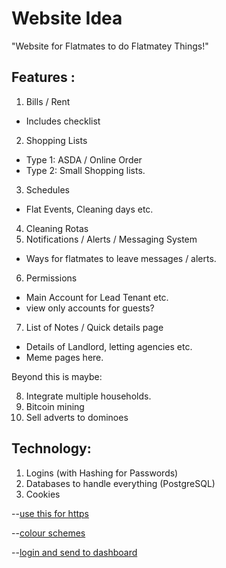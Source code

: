 # Website Idea

"Website for Flatmates to do Flatmatey Things!"

## Features :

1. Bills / Rent 
 - Includes checklist
2. Shopping Lists
 - Type 1: ASDA / Online Order
 - Type 2: Small Shopping lists.
3. Schedules 
 - Flat Events, Cleaning days etc.
4. Cleaning Rotas 
5. Notifications / Alerts / Messaging System
 - Ways for flatmates to leave messages / alerts.
6. Permissions
 - Main Account for Lead Tenant etc.
 - view only accounts for guests?
7. List of Notes / Quick details page
 - Details of Landlord, letting agencies etc. 
 - Meme pages here.


Beyond this is maybe:

8. Integrate multiple households.
9. Bitcoin mining 
10. Sell adverts to dominoes  


## Technology:

1. Logins (with Hashing for Passwords)
2. Databases to handle everything (PostgreSQL)
3. Cookies

--[use this for https](
https://medium.com/@nileshsingh/everything-about-creating-an-https-server-using-node-js-2fc5c48a8d4e)

--[colour schemes](
https://coolors.co/browser/best/1)

--[login and send to dashboard](
https://www.codementor.io/emjay/how-to-build-a-simple-session-based-authentication-system-with-nodejs-from-scratch-6vn67mcy3)